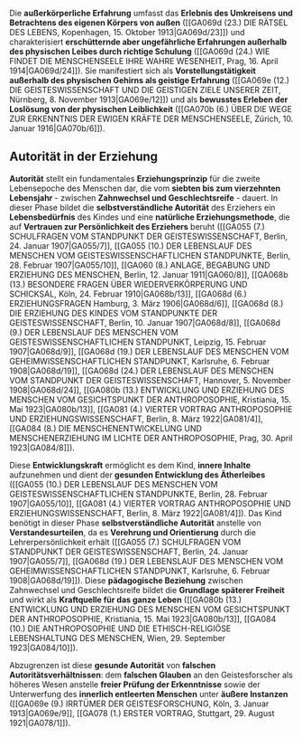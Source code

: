 
Die **außerkörperliche Erfahrung** umfasst das **Erlebnis des Umkreisens und Betrachtens des eigenen Körpers von außen** ([[GA069d (23.) DIE RÄTSEL DES LEBENS, Kopenhagen, 15. Oktober 1913|GA069d/23]]) und charakterisiert **erschütternde aber ungefährliche Erfahrungen außerhalb des physischen Leibes durch richtige Schulung** ([[GA069d (24.) WIE FINDET DIE MENSCHENSEELE IHRE WAHRE WESENHEIT, Prag, 16. April 1914|GA069d/24]]). Sie manifestiert sich als **Vorstellungstätigkeit außerhalb des physischen Gehirns als geistige Erfahrung** ([[GA069e (12.) DIE GEISTESWISSENSCHAFT UND DIE GEISTIGEN ZIELE UNSERER ZEIT, Nürnberg, 8. November 1913|GA069e/12]]) und als **bewusstes Erleben der Loslösung von der physischen Leiblichkeit** ([[GA070b (6.) ÜBER DIE WEGE ZUR ERKENNTNIS DER EWIGEN KRÄFTE DER MENSCHENSEELE, Zürich, 10. Januar 1916|GA070b/6]]).

## Autorität in der Erziehung

**Autorität** stellt ein fundamentales **Erziehungsprinzip** für die zweite Lebensepoche des Menschen dar, die vom **siebten bis zum vierzehnten Lebensjahr** - zwischen **Zahnwechsel und Geschlechtsreife** - dauert. In dieser Phase bildet die **selbstverständliche Autorität** des Erziehers ein **Lebensbedürfnis** des Kindes und eine **natürliche Erziehungsmethode**, die auf **Vertrauen zur Persönlichkeit des Erziehers** beruht ([[GA055 (7.) SCHULFRAGEN VOM STANDPUNKT DER GEISTESWISSENSCHAFT, Berlin, 24. Januar 1907|GA055/7]], [[GA055 (10.) DER LEBENSLAUF DES MENSCHEN VOM GEISTESWISSENSCHAFTLICHEN STANDPUNKTE, Berlin, 28. Februar 1907|GA055/10]], [[GA060 (8.) ANLAGE, BEGABUNG UND ERZIEHUNG DES MENSCHEN, Berlin, 12. Januar 1911|GA060/8]], [[GA068b (13.) BESONDERE FRAGEN ÜBER WIEDERVERKÖRPERUNG UND SCHICKSAL, Köln, 24. Februar 1910|GA068b/13]], [[GA068d (6.) ERZIEHUNGSFRAGEN Hamburg, 3. März 1906|GA068d/6]], [[GA068d (8.) DIE ERZIEHUNG DES KINDES VOM STANDPUNKTE DER GEISTESWISSENSCHAFT, Berlin, 10. Januar 1907|GA068d/8]], [[GA068d (9.) DER LEBENSLAUF DES MENSCHEN VOM GEISTESWISSENSCHAFTLICHEN STANDPUNKT, Leipzig, 15. Februar 1907|GA068d/9]], [[GA068d (19.) DER LEBENSLAUF DES MENSCHEN VOM GEHEIMWISSENSCHAFTLICHEN STANDPUNKT, Karlsruhe, 6. Februar 1908|GA068d/19]], [[GA068d (24.) DER LEBENSLAUF DES MENSCHEN VOM STANDPUNKT DER GEISTESWISSENSCHAFT, Hannover, 5. November 1908|GA068d/24]], [[GA080b (13.) ENTWICKLUNG UND ERZIEHUNG DES MENSCHEN VOM GESICHTSPUNKT DER ANTHROPOSOPHIE, Kristiania, 15. Mai 1923|GA080b/13]], [[GA081 (4.) VIERTER VORTRAG ANTHROPOSOPHIE UND ERZIEHUNGSWISSENSCHAFT, Berlin, 8. März 1922|GA081/4]], [[GA084 (8.) DIE MENSCHENENTWICKELUNG UND MENSCHENERZIEHUNG IM LICHTE DER ANTHROPOSOPHIE, Prag, 30. April 1923|GA084/8]]).

Diese **Entwicklungskraft** ermöglicht es dem Kind, **innere Inhalte** aufzunehmen und dient der **gesunden Entwicklung des Ätherleibes** ([[GA055 (10.) DER LEBENSLAUF DES MENSCHEN VOM GEISTESWISSENSCHAFTLICHEN STANDPUNKTE, Berlin, 28. Februar 1907|GA055/10]], [[GA081 (4.) VIERTER VORTRAG ANTHROPOSOPHIE UND ERZIEHUNGSWISSENSCHAFT, Berlin, 8. März 1922|GA081/4]]). Das Kind benötigt in dieser Phase **selbstverständliche Autorität** anstelle von **Verstandesurteilen**, da es **Verehrung und Orientierung** durch die Lehrerpersönlichkeit erhält ([[GA055 (7.) SCHULFRAGEN VOM STANDPUNKT DER GEISTESWISSENSCHAFT, Berlin, 24. Januar 1907|GA055/7]], [[GA068d (19.) DER LEBENSLAUF DES MENSCHEN VOM GEHEIMWISSENSCHAFTLICHEN STANDPUNKT, Karlsruhe, 6. Februar 1908|GA068d/19]]). Diese **pädagogische Beziehung** zwischen Zahnwechsel und Geschlechtsreife bildet die **Grundlage späterer Freiheit** und wirkt als **Kraftquelle für das ganze Leben** ([[GA080b (13.) ENTWICKLUNG UND ERZIEHUNG DES MENSCHEN VOM GESICHTSPUNKT DER ANTHROPOSOPHIE, Kristiania, 15. Mai 1923|GA080b/13]], [[GA084 (10.) DIE ANTHROPOSOPHIE UND DIE ETHISCH-RELIGIÖSE LEBENSHALTUNG DES MENSCHEN, Wien, 29. September 1923|GA084/10]]).

Abzugrenzen ist diese **gesunde Autorität** von **falschen Autoritätsverhältnissen**: dem **falschen Glauben** an den Geistesforscher als höheres Wesen anstelle **freier Prüfung der Erkenntnisse** sowie der Unterwerfung des **innerlich entleerten Menschen** unter **äußere Instanzen** ([[GA069e (9.) IRRTÜMER DER GEISTESFORSCHUNG, Köln, 3. Januar 1913|GA069e/9]], [[GA078 (1.) ERSTER VORTRAG, Stuttgart, 29. August 1921|GA078/1]]).
